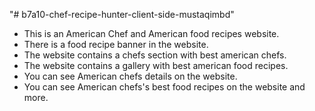 "# b7a10-chef-recipe-hunter-client-side-mustaqimbd" 
- This is an American Chef and American food recipes website.
- There is a food recipe banner in the website.
- The website contains a chefs section with best american chefs.
- The website contains a gallery with best american food recipes.
- You can see American chefs details on the website.
- You can see American chefs's best food recipes on the website and more.